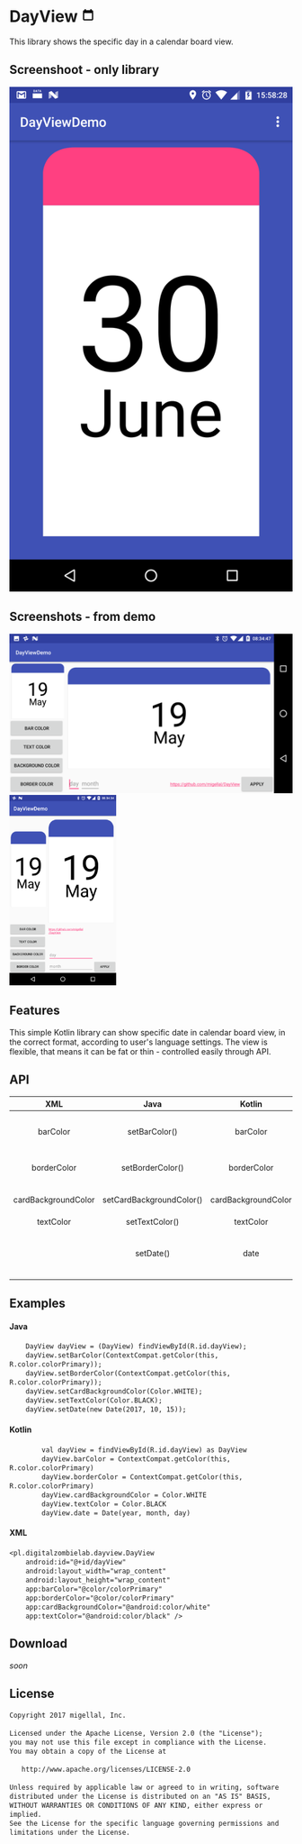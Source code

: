 # DayView <img src="https://raw.githubusercontent.com/migellal/DayView/master/app/src/main/res/drawable-mdpi/ic_calendar_blank_black_48dp.png" width="24">

This library shows the specific day in a calendar board view.

## Screenshoot - only library

<img src="https://raw.githubusercontent.com/migellal/DayView/master/app/src/main/res/raw/only_lib.png">

## Screenshots - from demo

<img src="https://raw.githubusercontent.com/migellal/DayView/master/app/src/main/res/raw/horizontal.png" width="600"> <img src="https://raw.githubusercontent.com/migellal/DayView/master/app/src/main/res/raw/vertical.png" width="190">

## Features

This simple Kotlin library can show specific date in calendar board view, in the correct format, according to user's language settings. The view is flexible, that means it can be fat or thin - controlled easily through API.

## API

| XML                 | Java                     | Kotlin              | Info                                                 |
| :------------------:|:------------------------:|:-------------------:|:----------------------------------------------------:|
| barColor            | setBarColor()            | barColor            | most important, default primaryColor                 |
| borderColor         | setBorderColor()         | borderColor         | almost invisible, 1px width                          |
| cardBackgroundColor | setCardBackgroundColor() | cardBackgroundColor | background inside board, default white               |
| textColor           | setTextColor()           | textColor           | default black                                        |
|                     | setDate()                | date                | should show month in user lang, default current date |

## Examples

#### Java

        DayView dayView = (DayView) findViewById(R.id.dayView);
        dayView.setBarColor(ContextCompat.getColor(this, R.color.colorPrimary));
        dayView.setBorderColor(ContextCompat.getColor(this, R.color.colorPrimary));
        dayView.setCardBackgroundColor(Color.WHITE);
        dayView.setTextColor(Color.BLACK);
        dayView.setDate(new Date(2017, 10, 15));
        
#### Kotlin

            val dayView = findViewById(R.id.dayView) as DayView
            dayView.barColor = ContextCompat.getColor(this, R.color.colorPrimary)
            dayView.borderColor = ContextCompat.getColor(this, R.color.colorPrimary)
            dayView.cardBackgroundColor = Color.WHITE
            dayView.textColor = Color.BLACK
            dayView.date = Date(year, month, day)
            
#### XML

    <pl.digitalzombielab.dayview.DayView
        android:id="@+id/dayView"
        android:layout_width="wrap_content"
        android:layout_height="wrap_content"
        app:barColor="@color/colorPrimary"
        app:borderColor="@color/colorPrimary"
        app:cardBackgroundColor="@android:color/white"
        app:textColor="@android:color/black" />

## Download

_soon_

License
--------

    Copyright 2017 migellal, Inc.

    Licensed under the Apache License, Version 2.0 (the "License");
    you may not use this file except in compliance with the License.
    You may obtain a copy of the License at

       http://www.apache.org/licenses/LICENSE-2.0

    Unless required by applicable law or agreed to in writing, software
    distributed under the License is distributed on an "AS IS" BASIS,
    WITHOUT WARRANTIES OR CONDITIONS OF ANY KIND, either express or implied.
    See the License for the specific language governing permissions and
    limitations under the License.
